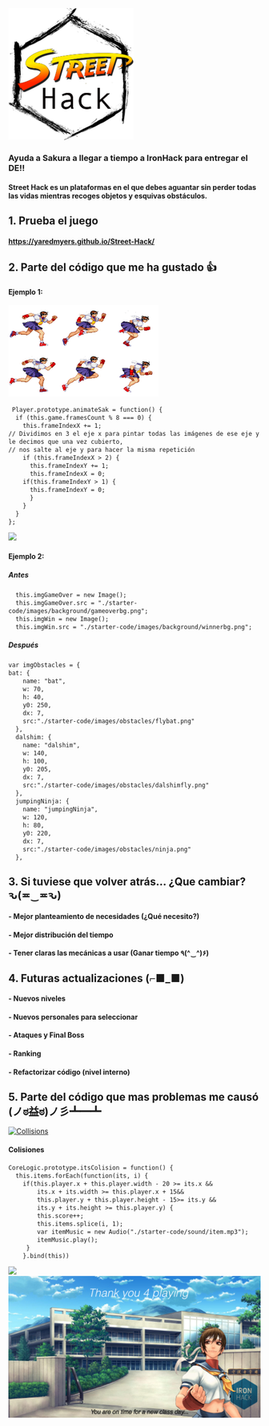  <img src="https://github.com/YaredMyers/Street-Hack/blob/master/starter-code/images/backgroundhtml/logo.png?raw=true" width="250" title="Logo"> 

### Ayuda a Sakura a llegar a tiempo a IronHack para entregar el DE!!
#### Street Hack es un plataformas en el que debes aguantar sin perder todas las vidas mientras recoges objetos y esquivas obstáculos.



## 1. Prueba el juego
#### https://yaredmyers.github.io/Street-Hack/

## 2. Parte del código que me ha gustado :+1:
#### Ejemplo 1:
<img src="https://github.com/YaredMyers/Street-Hack/blob/master/starter-code/images/player/player1invert.png?raw=true" width="300">

```
 Player.prototype.animateSak = function() {
  if (this.game.framesCount % 8 === 0) {
    this.frameIndexX += 1;
// Dividimos en 3 el eje x para pintar todas las imágenes de ese eje y le decimos que una vez cubierto, 
// nos salte al eje y para hacer la misma repetición
    if (this.frameIndexX > 2) {
      this.frameIndexY += 1;
      this.frameIndexX = 0;
    if(this.frameIndexY > 1) {
      this.frameIndexY = 0;
      }
    }
  }
};
```

<img src="https://www.fightersgeneration.com/characters3/sakura-running.gif">

#### Ejemplo 2:
##### Antes
```
  this.imgGameOver = new Image();
  this.imgGameOver.src = "./starter-code/images/background/gameoverbg.png";
  this.imgWin = new Image();
  this.imgWin.src = "./starter-code/images/background/winnerbg.png";
```

##### Después
```
var imgObstacles = {
bat: {
    name: "bat",
    w: 70,
    h: 40,
    y0: 250,
    dx: 7,
    src:"./starter-code/images/obstacles/flybat.png"
  },
  dalshim: {
    name: "dalshim",
    w: 140,
    h: 100,
    y0: 205,
    dx: 7,
    src:"./starter-code/images/obstacles/dalshimfly.png"
  },
  jumpingNinja: {
    name: "jumpingNinja",
    w: 120,
    h: 80,
    y0: 220,
    dx: 7,
    src:"./starter-code/images/obstacles/ninja.png"
  },
```
## 3. Si tuviese que volver atrás... ¿Que cambiar? ԅ(≖‿≖ԅ)
#### - Mejor planteamiento de necesidades (¿Qué necesito?)
#### - Mejor distribución del tiempo
#### - Tener claras las mecánicas a usar (Ganar tiempo ٩(^‿^)۶)

## 4. Futuras actualizaciones (⌐■_■) 
#### - Nuevos niveles
#### - Nuevos personales para seleccionar
#### - Ataques y Final Boss
#### - Ranking
#### - Refactorizar código (nivel interno)


## 5. Parte del código que mas problemas me causó (ノಠ益ಠ)ノ彡┻━┻
<a href="https://imgflip.com/i/2m3yqf"><img src="https://i.imgflip.com/2m3yqf.jpg" title="Collisions"/></a>

#### Colisiones
```
CoreLogic.prototype.itsColision = function() {
  this.items.forEach(function(its, i) {
    if(this.player.x + this.player.width - 20 >= its.x &&
        its.x + its.width >= this.player.x + 15&& 
        this.player.y + this.player.height - 15>= its.y &&
        its.y + its.height >= this.player.y) {
        this.score++;
        this.items.splice(i, 1);
        var itemMusic = new Audio("./starter-code/sound/item.mp3");
        itemMusic.play();
     }
    }.bind(this))
 ```
 
 <img src="https://i.gifer.com/origin/2a/2a297bb35373bf2df4e1a830c2f3bbe9_w200.gif">
 <img src="https://github.com/YaredMyers/Street-Hack/blob/master/starter-code/images/background/winnerbg.png?raw=true" width="800" title="hover text" position="center">
 

